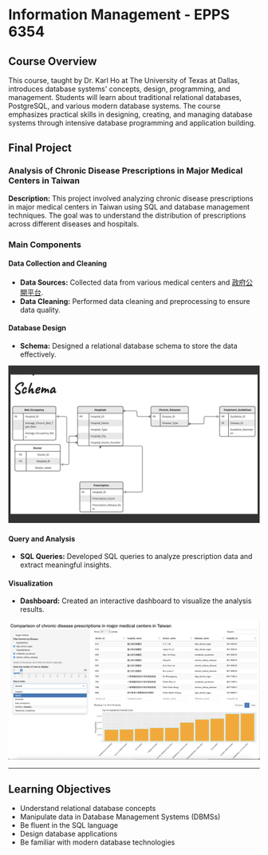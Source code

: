 # Information Management - EPPS 6354

## Course Overview

This course, taught by Dr. Karl Ho at The University of Texas at Dallas, introduces database systems' concepts, design, programming, and management. Students will learn about traditional relational databases, PostgreSQL, and various modern database systems. The course emphasizes practical skills in designing, creating, and managing database systems through intensive database programming and application building.

## Final Project

### Analysis of Chronic Disease Prescriptions in Major Medical Centers in Taiwan

**Description:** This project involved analyzing chronic disease prescriptions in major medical centers in Taiwan using SQL and database management techniques. The goal was to understand the distribution of prescriptions across different diseases and hospitals.

### Main Components

#### Data Collection and Cleaning
- **Data Sources:** Collected data from various medical centers and [政府公開平台](https://data.gov.tw).
- **Data Cleaning:** Performed data cleaning and preprocessing to ensure data quality.

#### Database Design
- **Schema:** Designed a relational database schema to store the data effectively.

![Schema](WWW/schema.jpg)

#### Query and Analysis
- **SQL Queries:** Developed SQL queries to analyze prescription data and extract meaningful insights.

#### Visualization
- **Dashboard:** Created an interactive dashboard to visualize the analysis results.

![Dashboard Preview](dashboard_preview.png)

---

## Learning Objectives

- Understand relational database concepts
- Manipulate data in Database Management Systems (DBMSs)
- Be fluent in the SQL language
- Design database applications
- Be familiar with modern database technologies
